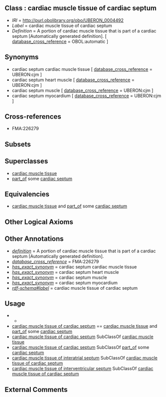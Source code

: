 
## Class : cardiac muscle tissue of cardiac septum

 * *IRI* = http://purl.obolibrary.org/obo/UBERON_0004492
 * *Label* = cardiac muscle tissue of cardiac septum
 * *Definition* = A portion of cardiac muscle tissue that is part of a cardiac septum [Automatically generated definition]. [ [database_cross_reference](../../ef/oboInOwl#hasDbXref.md) = OBOL:automatic ]

## Synonyms

 * cardiac septum cardiac muscle tissue [ [database_cross_reference](../../ef/oboInOwl#hasDbXref.md) = UBERON:cjm ]
 * cardiac septum heart muscle [ [database_cross_reference](../../ef/oboInOwl#hasDbXref.md) = UBERON:cjm ]
 * cardiac septum muscle [ [database_cross_reference](../../ef/oboInOwl#hasDbXref.md) = UBERON:cjm ]
 * cardiac septum myocardium [ [database_cross_reference](../../ef/oboInOwl#hasDbXref.md) = UBERON:cjm ]

## Cross-references

 * FMA:226279

## Subsets


## Superclasses

 * [cardiac muscle tissue](../../UBERON/33/UBERON_0001133.md)
 * [part_of](../../BFO/50/BFO_0000050.md) some [cardiac septum](../../UBERON/99/UBERON_0002099.md)

## Equivalencies

 * [cardiac muscle tissue](../../UBERON/33/UBERON_0001133.md) and [part_of](../../BFO/50/BFO_0000050.md) some [cardiac septum](../../UBERON/99/UBERON_0002099.md)

## Other Logical Axioms


## Other Annotations

 * *[definition](../../IAO/15/IAO_0000115.md)* = A portion of cardiac muscle tissue that is part of a cardiac septum [Automatically generated definition].
 * *[database_cross_reference](../../ef/oboInOwl#hasDbXref.md)* = FMA:226279
 * *[has_exact_synonym](../../ym/oboInOwl#hasExactSynonym.md)* = cardiac septum cardiac muscle tissue
 * *[has_exact_synonym](../../ym/oboInOwl#hasExactSynonym.md)* = cardiac septum heart muscle
 * *[has_exact_synonym](../../ym/oboInOwl#hasExactSynonym.md)* = cardiac septum muscle
 * *[has_exact_synonym](../../ym/oboInOwl#hasExactSynonym.md)* = cardiac septum myocardium
 * *[rdf-schema#label](../../el/rdf-schema#label.md)* = cardiac muscle tissue of cardiac septum

## Usage

 * -
 * [cardiac muscle tissue of cardiac septum](../../UBERON/92/UBERON_0004492.md) == [cardiac muscle tissue](../../UBERON/33/UBERON_0001133.md) and [part_of](../../BFO/50/BFO_0000050.md) some [cardiac septum](../../UBERON/99/UBERON_0002099.md)
 * [cardiac muscle tissue of cardiac septum](../../UBERON/92/UBERON_0004492.md) SubClassOf [cardiac muscle tissue](../../UBERON/33/UBERON_0001133.md)
 * [cardiac muscle tissue of cardiac septum](../../UBERON/92/UBERON_0004492.md) SubClassOf [part_of](../../BFO/50/BFO_0000050.md) some [cardiac septum](../../UBERON/99/UBERON_0002099.md)
 * [cardiac muscle tissue of interatrial septum](../../UBERON/91/UBERON_0004491.md) SubClassOf [cardiac muscle tissue of cardiac septum](../../UBERON/92/UBERON_0004492.md)
 * [cardiac muscle tissue of interventricular septum](../../UBERON/83/UBERON_0003383.md) SubClassOf [cardiac muscle tissue of cardiac septum](../../UBERON/92/UBERON_0004492.md)

## External Comments

